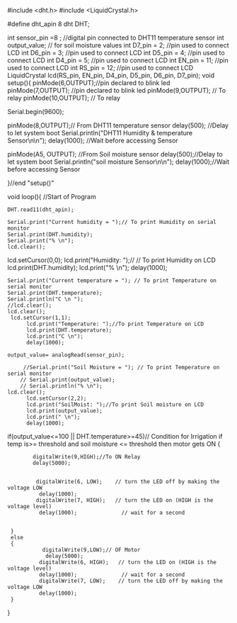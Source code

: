 #include <dht.h>
#include <LiquidCrystal.h> 

#define dht_apin 8 
dht DHT;

int sensor_pin =8 ;    //digital pin connected to DHT11 temperature sensor
int output_value; // for soil moisture values
int D7_pin = 2;  //pin used to connect LCD
int D6_pin = 3;   //pin used to connect LCD
int D5_pin = 4;    //pin used to connect LCD
int D4_pin = 5;   //pin used to connect LCD
int EN_pin = 11;   //pin used to connect LCD
int RS_pin = 12;   //pin used to connect LCD
LiquidCrystal lcd(RS_pin, EN_pin, D4_pin, D5_pin, D6_pin, D7_pin);
void setup(){
  pinMode(6,OUTPUT);//pin declared to blink led
  pinMode(7,OUTPUT);  //pin declared to blink led
  pinMode(9,OUTPUT);   // To relay
  pinMode(10,OUTPUT); // To relay

  Serial.begin(9600);
  
  pinMode(8,OUTPUT);// From DHT11 temperature sensor
  delay(500); //Delay to let system boot
  Serial.println("DHT11 Humidity & temperature Sensor\n\n");
  delay(1000); //Wait before accessing Sensor
 
  pinMode(A5, OUTPUT);  //From Soil moisture sensor
   delay(500);//Delay to let system boot
  Serial.println("soil moisture Sensor\n\n");
  delay(1000);//Wait before accessing Sensor

}//end "setup()"
 
void loop(){
  //Start of Program 
 
    DHT.read11(dht_apin);
    
    Serial.print("Current humidity = ");// To print Humidity on serial monitor
    Serial.print(DHT.humidity);
    Serial.print("% \n");
    lcd.clear();
   lcd.setCursor(0,0);
          lcd.print("Humidity: ");// // To print Humidity on LCD
          lcd.print(DHT.humidity);
          lcd.print("% \n");
          delay(1000);
          
    
    Serial.print("Current temperature = "); // To print Temperature on serial monitor
    Serial.print(DHT.temperature); 
    Serial.println("C \n ");
    //lcd.clear();
    lcd.clear();
     lcd.setCursor(1,1);
          lcd.print("Temperature: ");//To print Temperature on LCD
          lcd.print(DHT.temperature);
          lcd.print("C \n");
          delay(1000);
          
    output_value= analogRead(sensor_pin);  
      
         //Serial.print("Soil Moisture = "); // To print Temperature on serial monitor
        // Serial.print(output_value);
        // Serial.println("% \n");
    lcd.clear();
          lcd.setCursor(2,2);
          lcd.print("SoilMoist: ");//To print Soil moisture on LCD
          lcd.print(output_value);
          lcd.print(" \n");
          delay(1000);
          

   if(output_value<=100 || DHT.temperature>=45)// Condition for Irrigation  if temp is>= threshold and soil moisture <= threshold then motor gets ON
     {
        
            digitalWrite(9,HIGH);//To ON Relay
            delay(5000);
        

             digitalWrite(6, LOW);    // turn the LED off by making the voltage LOW
              delay(1000);  
             digitalWrite(7, HIGH);   // turn the LED on (HIGH is the voltage level)
              delay(1000);              // wait for a second
             

     }
     else
     {
               digitalWrite(9,LOW);// OF Motor
                delay(5000);
              digitalWrite(6, HIGH);   // turn the LED on (HIGH is the voltage level)
              delay(1000);              // wait for a second
              digitalWrite(7, LOW);    // turn the LED off by making the voltage LOW
              delay(1000);  
     }
     
}
 
